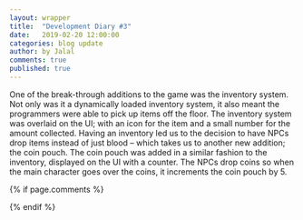 ```yaml
---
layout: wrapper
title:  "Development Diary #3"
date:   2019-02-20 12:00:00
categories: blog update
author: by Jalal
comments: true
published: true
---
```


One of the break-through additions to the game was the inventory system. Not only was it a dynamically loaded inventory system, it also meant the programmers were able to pick up items off the floor. The inventory system was overlaid on the UI; with an icon for the item and a small number for the amount collected. Having an inventory led us to the decision to have NPCs drop items instead of just blood – which takes us to another new addition; the coin pouch. The coin pouch was added in a similar fashion to the inventory, displayed on the UI with a counter. The NPCs drop coins so when the main character goes over the coins, it increments the coin pouch by 5. 




{% if page.comments %} 
<div id="disqus_thread"></div>
<script>
(function() { // DON'T EDIT BELOW THIS LINE
var d = document, s = d.createElement('script');
s.src = 'https://lothori16.disqus.com/embed.js';
s.setAttribute('data-timestamp', +new Date());
(d.head || d.body).appendChild(s);
})();
</script>
{% endif %}
